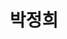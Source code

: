 ---
layout: hubs
key: Q14356
title: 박정희
name: 박정희
image: http://commons.wikimedia.org/wiki/Special:FilePath/Park%20Chung-hee%201963%27s.png
description: 대한민국의 제5,6,7,8,9대 대통령
score: 4.122341948264608e-05
degree: 7
---
